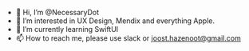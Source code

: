 - 👋 Hi, I’m @NecessaryDot
- 👀 I’m interested in UX Design, Mendix and everything Apple.
- 🌱 I’m currently learning SwiftUI
- 📫 How to reach me, please use slack or joost.hazenoot@gmail.com

<!---
NecessaryDot/NecessaryDot is a ✨ special ✨ repository because its `README.md` (this file) appears on your GitHub profile.
You can click the Preview link to take a look at your changes.
--->
